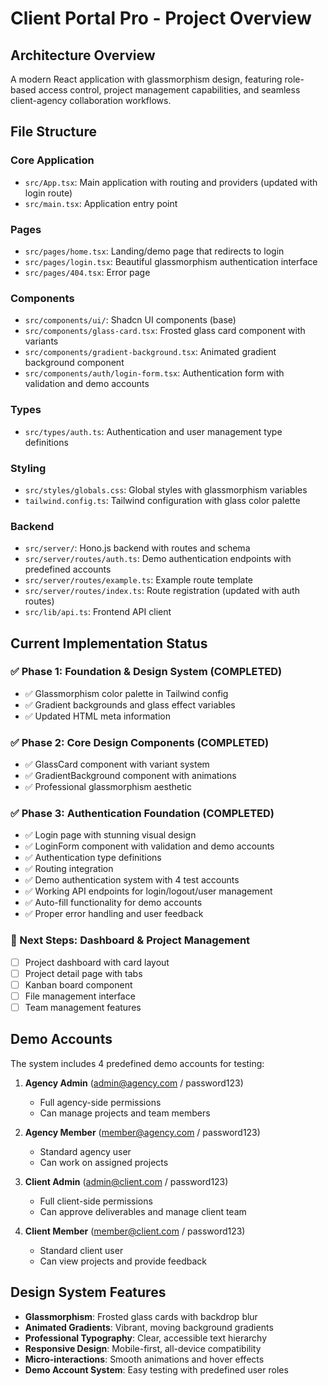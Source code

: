 # Client Portal Pro - Project Overview

## Architecture Overview
A modern React application with glassmorphism design, featuring role-based access control, project management capabilities, and seamless client-agency collaboration workflows.

## File Structure

### Core Application
- `src/App.tsx`: Main application with routing and providers (updated with login route)
- `src/main.tsx`: Application entry point

### Pages
- `src/pages/home.tsx`: Landing/demo page that redirects to login
- `src/pages/login.tsx`: Beautiful glassmorphism authentication interface
- `src/pages/404.tsx`: Error page

### Components
- `src/components/ui/`: Shadcn UI components (base)
- `src/components/glass-card.tsx`: Frosted glass card component with variants
- `src/components/gradient-background.tsx`: Animated gradient background component
- `src/components/auth/login-form.tsx`: Authentication form with validation and demo accounts

### Types
- `src/types/auth.ts`: Authentication and user management type definitions

### Styling
- `src/styles/globals.css`: Global styles with glassmorphism variables
- `tailwind.config.ts`: Tailwind configuration with glass color palette

### Backend
- `src/server/`: Hono.js backend with routes and schema
- `src/server/routes/auth.ts`: Demo authentication endpoints with predefined accounts
- `src/server/routes/example.ts`: Example route template
- `src/server/routes/index.ts`: Route registration (updated with auth routes)
- `src/lib/api.ts`: Frontend API client

## Current Implementation Status

### ✅ Phase 1: Foundation & Design System (COMPLETED)
- ✅ Glassmorphism color palette in Tailwind config
- ✅ Gradient backgrounds and glass effect variables
- ✅ Updated HTML meta information

### ✅ Phase 2: Core Design Components (COMPLETED)
- ✅ GlassCard component with variant system
- ✅ GradientBackground component with animations
- ✅ Professional glassmorphism aesthetic

### ✅ Phase 3: Authentication Foundation (COMPLETED)
- ✅ Login page with stunning visual design
- ✅ LoginForm component with validation and demo accounts
- ✅ Authentication type definitions
- ✅ Routing integration
- ✅ Demo authentication system with 4 test accounts
- ✅ Working API endpoints for login/logout/user management
- ✅ Auto-fill functionality for demo accounts
- ✅ Proper error handling and user feedback

### 🔄 Next Steps: Dashboard & Project Management
- [ ] Project dashboard with card layout
- [ ] Project detail page with tabs
- [ ] Kanban board component
- [ ] File management interface
- [ ] Team management features

## Demo Accounts
The system includes 4 predefined demo accounts for testing:

1. **Agency Admin** (admin@agency.com / password123)
   - Full agency-side permissions
   - Can manage projects and team members

2. **Agency Member** (member@agency.com / password123)
   - Standard agency user
   - Can work on assigned projects

3. **Client Admin** (admin@client.com / password123)
   - Full client-side permissions
   - Can approve deliverables and manage client team

4. **Client Member** (member@client.com / password123)
   - Standard client user
   - Can view projects and provide feedback

## Design System Features
- **Glassmorphism**: Frosted glass cards with backdrop blur
- **Animated Gradients**: Vibrant, moving background gradients
- **Professional Typography**: Clear, accessible text hierarchy
- **Responsive Design**: Mobile-first, all-device compatibility
- **Micro-interactions**: Smooth animations and hover effects
- **Demo Account System**: Easy testing with predefined user roles
